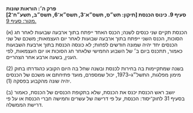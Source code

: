 **פרק ה׳: הוראות שונות**  
**סעיף 9. כינוס הכנסת [תיקון: תש״ס, תשס״א־3, תשס״א־6, תשס״ב, תשע״ח־2]**  
[מקור: סעיף 9. ](https://he.wikisource.org/wiki/חוק_הכנסת#סעיף_9)  

(א) הכנסת תקיים שני כנסים לשנה; הכנס האחד ייפתח בתוך ארבעה שבועות לאחר חג הסוכות, הכנס השני ייפתח בתוך ארבעה שבועות לאחר יום העצמאות; משכם של שני הכנסים יחד יהיה שמונה חודשים לפחות; לא כונסה הכנסת בתוך ארבעת השבועות כאמור, תתכנס ביום ב׳ של השבוע החמישי שלאחר חג הסוכות או יום העצמאות, לפי הענין, בשעה ארבע אחר הצהריים.

(2) בשנה שמתקיימות בה בחירות לכנסת ובשנה שחל בה היום הקובע כהגדרתו בחוק מימון מפלגות, התשל״ג–1973, יכול שמספרם, מועד פתיחתם או משכם של הכנסים יהיה שונה מהקבוע בפסקה (1).

(ב) יושב ראש הכנסת יכנס את הכנסת, שלא בתקופת הכנסים של הכנסת, כאמור בסעיף 31 לחוק־יסוד: הכנסת, על פי דרישה של עשרים וחמישה חברי הכנסת או על פי דרישת הממשלה.